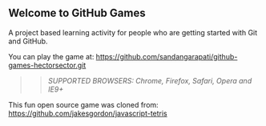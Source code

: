 ## Welcome to GitHub Games

A project based learning activity for people who are getting started with Git and GitHub.

You can play the game at: https://github.com/sandangarapati/github-games-hectorsector.git

>> _*SUPPORTED BROWSERS*: Chrome, Firefox, Safari, Opera and IE9+_

This fun open source game was cloned from: https://github.com/jakesgordon/javascript-tetris
